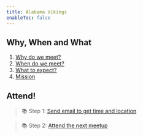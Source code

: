 ```yaml
---
title: Alabama Vikings
enableToc: false
---
```


## Why, When and What

1. [Why do we meet?](notes/why)
2. [When do we meet?](notes/calendar)
3. [What to expect?](notes/meetings)
4. [Mission](https://inebriatedpress.files.wordpress.com/2009/03/090404-farside-wolves.jpg)

## Attend!
> 📚 Step 1: [Send email to get time and location](mailto:meetup@alviking.network)

> 📚 Step 2: [Attend the next meetup](notes/calendar)
